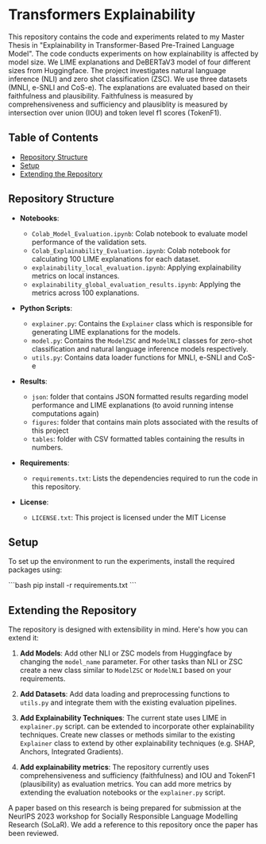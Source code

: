 # Transformers Explainability

This repository contains the code and experiments related to my Master Thesis in "Explainability in Transformer-Based Pre-Trained Language Model". The code conducts experiments on how explainability is affected by model size. We LIME explanations and DeBERTaV3 model of four different sizes from Huggingface. The project investigates natural language inference (NLI) and zero shot classification (ZSC). We use three datasets (MNLI, e-SNLI and CoS-e). The explanations are evaluated based on their faithfulness and plausibility. Faithfulness is measured by comprehensiveness and sufficiency and plausiblity is measured by intersection over union (IOU) and token level f1 scores (TokenF1). 

## Table of Contents

- [Repository Structure](#repository-structure)
- [Setup](#setup)
- [Extending the Repository](#extending-the-repository)

## Repository Structure

- **Notebooks**:
  - `Colab_Model_Evaluation.ipynb`: Colab notebook to evaluate model performance of the validation sets.
  - `Colab_Explainability_Evaluation.ipynb`: Colab notebook for calculating 100 LIME explanations for each dataset. 
  - `explainability_local_evaluation.ipynb`: Applying explainability metrics on local instances.
  - `explainability_global_evaluation_results.ipynb`: Applying the metrics across 100 explanations. 
  
  
- **Python Scripts**:
  - `explainer.py`: Contains the `Explainer` class which is responsible for generating LIME explanations for the models.
  - `model.py`: Contains the `ModelZSC` and `ModelNLI` classes for zero-shot classification and natural language inference models respectively.
  - `utils.py`: Contains data loader functions for MNLI, e-SNLI and CoS-e
 
- **Results**:
  - `json`: folder that contains JSON formatted results regarding model performance and LIME explanations (to avoid running intense computations again)
  - `figures`: folder that contains main plots associated with the results of this project
  - `tables`: folder with CSV formatted tables containing the results in numbers.    
    
- **Requirements**:
  - `requirements.txt`: Lists the dependencies required to run the code in this repository.
 
- **License**:
  - `LICENSE.txt`: This project is licensed under the MIT License

## Setup

To set up the environment to run the experiments, install the required packages using:

\```bash
pip install -r requirements.txt
\```

## Extending the Repository

The repository is designed with extensibility in mind. Here's how you can extend it:

1. **Add Models**: Add other NLI or ZSC models from Huggingface by changing the `model_name` parameter. For other tasks than NLI or ZSC create a new class similar to `ModelZSC` or `ModelNLI` based on your requirements. 

2. **Add Datasets**: Add data loading and preprocessing functions to `utils.py` and integrate them with the existing evaluation pipelines. 

3. **Add Explainability Techniques**: The current state uses LIME in `explainer.py` script. can be extended to incorporate other explainability techniques. Create new classes or methods similar to the existing `Explainer` class to extend by other explainability techniques (e.g. SHAP, Anchors, Integrated Gradients).

4. **Add explainability metrics**: The repository currently uses comprehensiveness and sufficiency (faithfulness) and IOU and TokenF1 (plausibility) as evaluation metrics. You can add more metrics by extending the evaluation notebooks or the `explainer.py` script.


A paper based on this research is being prepared for submission at the NeurIPS 2023 workshop for Socially Responsible Language Modelling Research (SoLaR). We add a reference to this repository once the paper has been reviewed. 
